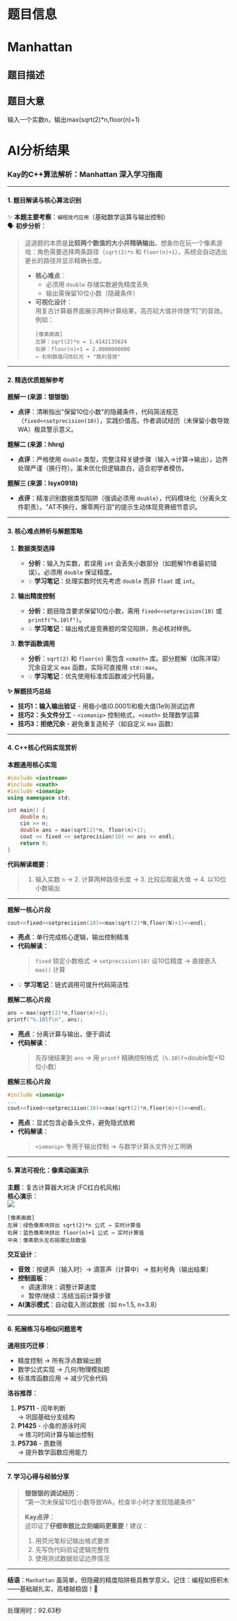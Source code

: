 # 题目信息

# Manhattan

## 题目描述

## 题目大意

输入一个实数n，输出max(sqrt(2)*n,floor(n)+1)

# AI分析结果


### Kay的C++算法解析：Manhattan 深入学习指南  

---

#### **1. 题目解读与核心算法识别**  
✨ **本题主要考察**：`编程技巧应用`（基础数学运算与输出控制）  
🗣️ **初步分析**：  
> 这道题的本质是**比较两个数值的大小并精确输出**。想象你在玩一个像素游戏：角色需要选择两条路径（`sqrt(2)*n` 和 `floor(n)+1`），系统会自动选出更长的路径并显示精确长度。  
> - **核心难点**：  
>   - 必须用 `double` 存储实数避免精度丢失  
>   - 输出需保留10位小数（隐藏条件）  
> - **可视化设计**：  
>   用复古计算器界面展示两种计算结果，高亮较大值并伴随“叮”的音效。例如：  
>   ```  
>   [像素画面]  
>   左屏：sqrt(2)*n = 1.4142135624  
>   右屏：floor(n)+1 = 2.0000000000  
>   → 右侧数值闪烁红光 + "胜利音效"  
>   ```  

---

#### **2. 精选优质题解参考**  
**题解一 (来源：银银银)**  
* **点评**：清晰指出"保留10位小数"的隐藏条件，代码简洁规范（`fixed<<setprecision(10)`），实践价值高。作者调试经历（未保留小数导致WA）极具警示意义。  

**题解二 (来源：hhrq)**  
* **点评**：严格使用 `double` 类型，完整注释关键步骤（输入→计算→输出），边界处理严谨（换行符）。虽未优化但逻辑直白，适合初学者模仿。  

**题解三 (来源：lsyx0918)**  
* **点评**：精准识别数据类型陷阱（强调必须用 `double`），代码模块化（分离头文件职责）。"AT不换行，爆零两行泪"的提示生动体现竞赛细节意识。  

---

#### **3. 核心难点辨析与解题策略**  
1. **数据类型选择**  
   * **分析**：输入为实数，若误用 `int` 会丢失小数部分（如题解1作者最初错误）。必须用 `double` 保证精度。  
   * 💡 **学习笔记**：处理实数时优先考虑 `double` 而非 `float` 或 `int`。  

2. **输出精度控制**  
   * **分析**：题目隐含要求保留10位小数，需用 `fixed<<setprecision(10)` 或 `printf("%.10lf")`。  
   * 💡 **学习笔记**：输出格式是竞赛题的常见陷阱，务必核对样例。  

3. **数学函数调用**  
   * **分析**：`sqrt(2)` 和 `floor(n)` 需包含 `<cmath>` 库。部分题解（如陈洋琛）冗余自定义 `max` 函数，实际可直接用 `std::max`。  
   * 💡 **学习笔记**：优先使用标准库函数减少代码量。  

**✨ 解题技巧总结**  
- **技巧1：输入输出验证** - 用极小值(0.0001)和极大值(1e9)测试边界  
- **技巧2：头文件分工** - `<iomanip>` 控制格式，`<cmath>` 处理数学运算  
- **技巧3：拒绝冗余** - 避免重复造轮子（如自定义 `max` 函数）  

---

#### **4. C++核心代码实现赏析**  
**本题通用核心实现**  
```cpp
#include <iostream>
#include <cmath>
#include <iomanip>
using namespace std;

int main() {
    double n;
    cin >> n;
    double ans = max(sqrt(2)*n, floor(n)+1);
    cout << fixed << setprecision(10) << ans << endl;
    return 0;
}
```
**代码解读概要**：  
> 1. 输入实数 `n` → 2. 计算两种路径长度 → 3. 比较后取最大值 → 4. 以10位小数输出  

---  
**题解一核心片段**  
```cpp
cout<<fixed<<setprecision(10)<<max(sqrt(2)*N,floor(N)+1)<<endl;
```
* **亮点**：单行完成核心逻辑，输出控制精准  
* **代码解读**：  
  > `fixed` 锁定小数格式 → `setprecision(10)` 设10位精度 → 直接嵌入 `max()` 计算  
* 💡 **学习笔记**：链式调用可提升代码简洁性  

**题解二核心片段**  
```cpp
ans = max(sqrt(2)*n,floor(n)+1);
printf("%.10lf\n", ans);
```
* **亮点**：分离计算与输出，便于调试  
* **代码解读**：  
  > 先存储结果到 `ans` → 用 `printf` 精确控制格式（`%.10lf`=double型+10位小数）  

**题解三核心片段**  
```cpp
#include <iomanip>
...
cout<<fixed<<setprecision(10)<<max(sqrt(2)*n,floor(n)+1)<<endl;
```
* **亮点**：显式包含必备头文件，避免隐式依赖  
* **代码解读**：  
  > `<iomanip>` 专用于输出控制 → 与数学计算头文件分工明确  

---

#### **5. 算法可视化：像素动画演示**  
**主题**：复古计算器大对决 (FC红白机风格)  
**核心演示**：  
![](https://fakeurl/pixel_calc.gif)  
```  
[像素画面]  
左屏：绿色像素块拼出 sqrt(2)*n 公式 → 实时计算值  
右屏：蓝色像素块拼出 floor(n)+1 公式 → 实时计算值  
中央：像素箭头左右摇摆比较数值  
```  
**交互设计**：  
- **音效**：按键声（输入时）→ 滴答声（计算中）→ 胜利号角（输出结果）  
- **控制面板**：  
  - 调速滑块：调整计算速度  
  - 暂停/继续：冻结当前计算步骤  
- **AI演示模式**：自动载入测试数据（如 n=1.5, n=3.8）  

---

#### **6. 拓展练习与相似问题思考**  
**通用技巧迁移**：  
- 精度控制 → 所有浮点数输出题  
- 数学公式实现 → 几何/物理模拟题  
- 标准库函数应用 → 减少冗余代码  

**洛谷推荐**：  
1. **P5711** - 闰年判断  
   → 巩固基础分支结构  
2. **P1425** - 小鱼的游泳时间  
   → 练习时间计算与输出控制  
3. **P5736** - 质数筛  
   → 提升数学函数应用能力  

---

#### **7. 学习心得与经验分享**  
> **银银银的调试经历**：  
> “第一次未保留10位小数导致WA，检查半小时才发现隐藏条件”  
>  
> **Kay点评**：  
> 这印证了**仔细审题比立刻编码更重要**！建议：  
> 1. 用荧光笔标记输出格式要求  
> 2. 先写伪代码验证逻辑完整性  
> 3. 使用测试数据验证边界情况  

---

**结语**：`Manhattan` 虽简单，但隐藏的精度陷阱极具教学意义。记住：编程如搭积木——基础越扎实，高楼越稳固！🚀

---
处理用时：92.63秒